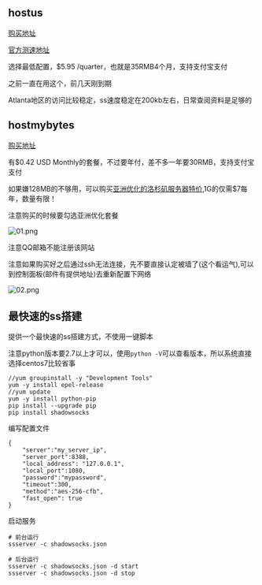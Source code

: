 ## hostus

[购买地址](https://hostus.us/openvz-vps.html)

[官方测速地址](http://atl-lg.hostus.us/)

选择最低配置，$5.95 /quarter，也就是35RMB4个月，支持支付宝支付

之前一直在用这个，前几天刚到期

Atlanta地区的访问比较稳定，ss速度稳定在200kb左右，日常查阅资料是足够的

## hostmybytes

[购买地址](https://clients.hostmybytes.com/cart.php?gid=50)

有$0.42 USD Monthly的套餐，不过要年付，差不多一年要30RMB，支持支付宝支付

如果嫌128MB的不够用，可以购买[亚洲优化的洛杉矶服务器特价](https://clients.hostmybytes.com/cart.php?gid=55),1G的仅需$7每年，数量有限！

注意购买的时候要勾选亚洲优化套餐

![01.png](01.png)

注意QQ邮箱不能注册该网站

注意如果购买好之后通过ssh无法连接，先不要直接认定被墙了(这个看运气),可以到控制面板(邮件有提供地址)去重新配置下网络

![02.png](02.png)

## 最快速的ss搭建

提供一个最快速的ss搭建方式，不使用一键脚本

注意python版本要2.7以上才可以，使用`python -V`可以查看版本，所以系统直接选择centos7比较省事

```
//yum groupinstall -y "Development Tools"
yum -y install epel-release
//yum update
yum -y install python-pip
pip install --upgrade pip
pip install shadowsocks
```

编写配置文件

```
{
    "server":"my_server_ip",
    "server_port":8388,
    "local_address": "127.0.0.1",
    "local_port":1080,
    "password":"mypassword",
    "timeout":300,
    "method":"aes-256-cfb",
    "fast_open": true
}
```

启动服务

```
# 前台运行
ssserver -c shadowsocks.json

# 后台运行
ssserver -c shadowsocks.json -d start
ssserver -c shadowsocks.json -d stop
```